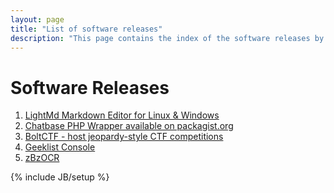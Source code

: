 ```yaml
---
layout: page
title: "List of software releases"
description: "This page contains the index of the software releases by me. Most of the softwares i create a open source. Go ahead and take a look. If it interests you, then feel free to contribute."
---
```


# Software Releases

1. [LightMd Markdown Editor for Linux & Windows](lightmd-markdown-editor-for-linux-and-windows/11/06/2014)  
2. [Chatbase PHP Wrapper available on packagist.org](php-wrapper-for-chatbase-api-bot-analytics-platform-released/09/20/2017) 
3. [BoltCTF - host jeopardy-style CTF competitions](https://github.com/bhavyanshu/BoltCTF)   
4. [Geeklist Console](software-list-of-releases-for-geeklist-console/11/14/2013) 						
5. [zBzOCR](list-of-zbzocr-releases/01/19/2014)					

{% include JB/setup %}
